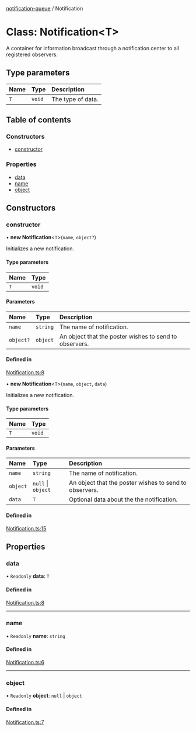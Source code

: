 [notification-queue](../README.md) / Notification

# Class: Notification<T\>

A container for information broadcast through a notification center to all registered observers.

## Type parameters

| Name | Type | Description |
| :------ | :------ | :------ |
| `T` | `void` | The type of data. |

## Table of contents

### Constructors

- [constructor](notification.md#constructor)

### Properties

- [data](notification.md#data)
- [name](notification.md#name)
- [object](notification.md#object)

## Constructors

### constructor

• **new Notification**<`T`\>(`name`, `object?`)

Initializes a new notification.

#### Type parameters

| Name | Type |
| :------ | :------ |
| `T` | `void` |

#### Parameters

| Name | Type | Description |
| :------ | :------ | :------ |
| `name` | `string` | The name of notification. |
| `object?` | `object` | An object that the poster wishes to send to observers. |

#### Defined in

[Notification.ts:8](https://github.com/nilennoct/notification-queue/blob/8e5e643/src/Notification.ts#L8)

• **new Notification**<`T`\>(`name`, `object`, `data`)

Initializes a new notification.

#### Type parameters

| Name | Type |
| :------ | :------ |
| `T` | `void` |

#### Parameters

| Name | Type | Description |
| :------ | :------ | :------ |
| `name` | `string` | The name of notification. |
| `object` | ``null`` \| `object` | An object that the poster wishes to send to observers. |
| `data` | `T` | Optional data about the the notification. |

#### Defined in

[Notification.ts:15](https://github.com/nilennoct/notification-queue/blob/8e5e643/src/Notification.ts#L15)

## Properties

### data

• `Readonly` **data**: `T`

#### Defined in

[Notification.ts:8](https://github.com/nilennoct/notification-queue/blob/8e5e643/src/Notification.ts#L8)

___

### name

• `Readonly` **name**: `string`

#### Defined in

[Notification.ts:6](https://github.com/nilennoct/notification-queue/blob/8e5e643/src/Notification.ts#L6)

___

### object

• `Readonly` **object**: ``null`` \| `object`

#### Defined in

[Notification.ts:7](https://github.com/nilennoct/notification-queue/blob/8e5e643/src/Notification.ts#L7)

